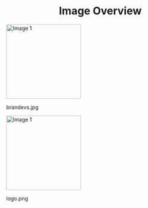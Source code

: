 <h1 style ="text-align: center;"> Image Overview </h1>
<div>
<div>
<img src="https://media.evkx.net/multimedia/models/volvo/brandevs_xst.jpg" alt="Image 1" style="width: 200px;">
<p>brandevs.jpg</p>
</div>
<div>
<img src="https://media.evkx.net/multimedia/models/volvo/logo_xst.png" alt="Image 1" style="width: 200px;">
<p>logo.png</p>
</div>
</div>
